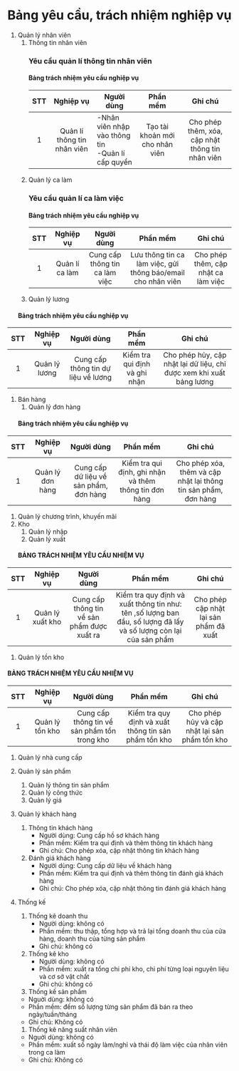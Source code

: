 # Bảng yêu cầu, trách nhiệm nghiệp vụ

1. Quản lý nhân viên
   1. Thông tin nhân viên
      ### Yêu cầu quản lí thông tin nhân viên
      #### Bảng trách nhiệm yêu cầu nghiệp vụ
      | STT |          Nghiệp vụ          |        Người dùng        |         Phần mềm         |                      Ghi chú                     |
      |:---:|:---------------------------:|------------------------|:------------------------:|:------------------------------------------------:|
      |  1  | Quản lí thông tin nhân viên | -Nhân viên nhập vào thông tin<br>-Quản lí cấp quyền  | Tạo tài khoản mới cho nhân viên | Cho phép thêm, xóa, cập nhật thông tin nhân viên |
   1. Quản lý ca làm
      ### Yêu cầu quản lí ca làm việc
      #### Bảng trách nhiệm yêu cầu nghiệp vụ
      | STT |    Nghiệp vụ   |           Người dùng           |          Phần mềm         |                Ghi chú               |
      |:---:|:--------------:|:------------------------------:|:-------------------------:|:------------------------------------:|
      |  1  | Quản lí ca làm | Cung cấp thông tin ca làm việc | Lưu thông tin ca làm việc, gửi thông báo/email cho nhân viên | Cho phép thêm, cập  nhật ca làm việc |
   1. Quản lý lương
   #### Bảng trách nhiệm yêu cầu nghiệp vụ

| STT | Nghiệp vụ | Người dùng | Phần mềm | Ghi chú |
|:-----:|:-------------:|:--------------:|:-------------:|:---------:|
| 1	| Quản lý lương	| Cung cấp thông tin dự liệu về lương	| Kiểm tra qui định và ghi nhận	|Cho phép hủy, cập nhật lại dữ liệu, chỉ được xem khi xuất bảng lương
1. Bán hàng
   1. Quản lý đơn hàng
   #### Bảng trách nhiệm yêu cầu nghiệp vụ

| STT | Nghiệp vụ | Người dùng | Phần mềm | Ghi chú |
|:-----:|:-------------:|:--------------:|:-------------:|:---------:|
| 1	| Quản lý đơn hàng	| Cung cấp dữ liệu về sản phẩm, đơn hàng	| Kiểm tra qui định, ghi nhận và thêm thông tin đơn hàng	| Cho phép xóa, thêm và cập nhật lại thông tin sản phẩm, đơn hàng
   1. Quản lý chương trình, khuyến mãi
1. Kho
   1. Quản lý nhập
   1. Quản lý xuất
   #### BẢNG TRÁCH NHIỆM YÊU CẦU NHIỆM VỤ
| STT | Nghiệp vụ | Người dùng | Phần mềm | Ghi chú |
|:-----:|:-------------:|:--------------:|:-------------:|:---------:|
| 1	| Quản lý xuất kho	| Cung cấp thông tin về sản phẩm được xuất ra	| Kiểm tra quy định và xuất thông tin như: tên ,số lượng ban đầu, số lượng đã lấy và số lượng còn lại của sản phẩm  	|Cho phép cập nhật lại sản phẩm đã xuất 

   1. Quản lý tồn kho
   #### BẢNG TRÁCH NHIỆM YÊU CẦU NHIỆM VỤ
| STT | Nghiệp vụ | Người dùng | Phần mềm | Ghi chú |
|:-----:|:-------------:|:--------------:|:-------------:|:---------:| 
| 1	| Quản lý tồn kho	| Cung cấp thông tin về sản phẩm tồn trong kho	| Kiểm tra quy định và xuất thông tin sản phẩm tồn kho 	| Cho phép hủy và cập nhật lại sản phẩm tồn kho
   1. Quản lý nhà cung cấp
1. Quản lý sản phẩm
   1. Quản lý thông tin sản phẩm
   1. Quản lý công thức
   1. Quản lý giá
1. Quản lý khách hàng

   1. Thông tin khách hàng
        - Người dùng: Cung cấp hồ sơ khách hàng
        - Phần mềm: Kiểm tra qui định và thêm thông tin khách hàng
        - Ghi chú: Cho phép xóa, cập nhật thông tin khách hàng
   1. Đánh giá khách hàng
        - Người dùng: Cung cấp dữ liệu về khách hàng
        - Phần mềm: Kiểm tra qui định và thêm thông tin đánh giá khách hàng
        - Ghi chú: Cho phép xóa, cập nhật thông tin đánh giá khách hàng
1. Thống kế

   1. Thống kê doanh thu
        - Người dùng: không có
        - Phần mềm: thu thập, tổng hợp và trả lại tổng doanh thu của cửa hàng, doanh thu của từng sản phẩm
        - Ghi chú: không có
   1. Thống kê kho
        - Người dùng: không có
        - Phần mềm: xuất ra tổng chi phí kho, chi phí từng loại nguyên liệu và cơ sở vật chất
        - Ghi chú: không có
   1. Thống kế sản phẩm
	- Nguời dùng: không có
	- Phần mềm: đếm số lượng từng sản phẩm đã bán ra theo ngày/tuần/tháng
	- Ghi chú: Không có
   1. Thống kê năng suất nhân viên
	- Nguời dùng: không có
	- Phần mềm: xuất số ngày làm/nghỉ và thái độ làm việc của nhân viên trong ca làm
	- Ghi chú: Không có
